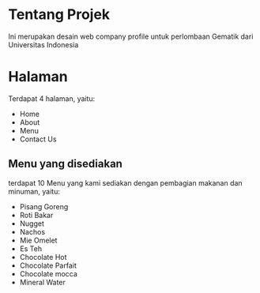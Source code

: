 # Tentang Projek
Ini merupakan desain web company profile untuk perlombaan Gematik dari Universitas Indonesia

# Halaman

Terdapat 4 halaman, yaitu:
- Home
- About
- Menu
- Contact Us

## Menu yang disediakan

terdapat 10 Menu yang kami sediakan dengan pembagian makanan dan minuman, yaitu:
- Pisang Goreng
- Roti Bakar
- Nugget
- Nachos
- Mie Omelet
- Es Teh
- Chocolate Hot
- Chocolate Parfait
- Chocolate mocca
- Mineral Water
